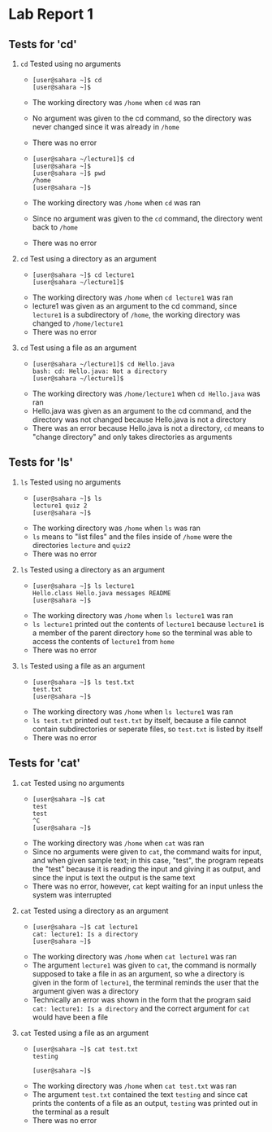 # Lab Report 1
## Tests for 'cd'
1. `cd` Tested using no arguments
   * ```
     [user@sahara ~]$ cd
     [user@sahara ~]$
     ```
   * The working directory was `/home` when `cd` was ran
   * No argument was given to the cd command, so the directory was never changed since it was already in `/home`
   * There was no error
     
   * ```
     [user@sahara ~/lecture1]$ cd
     [user@sahara ~]$
     [user@sahara ~]$ pwd
     /home
     [user@sahara ~]$
     ```
   * The working directory was `/home` when `cd` was ran
   * Since no argument was given to the `cd` command, the directory went back to `/home`
   * There was no error
  
2. `cd` Test using a directory as an argument
   * ```
     [user@sahara ~]$ cd lecture1
     [user@sahara ~/lecture1]$
     ```
   * The working directory was `/home` when `cd lecture1` was ran
   * lecture1 was given as an argument to the cd command, since `lecture1` is a subdirectory of `/home`, the working directory
     was changed to `/home/lecture1`
   * There was no error

3. `cd` Test using a file as an argument
   * ```
     [user@sahara ~/lecture1]$ cd Hello.java
     bash: cd: Hello.java: Not a directory
     [user@sahara ~/lecture1]$
     ```
   * The working directory was `/home/lecture1` when `cd Hello.java` was ran
   * Hello.java was given as an argument to the cd command, and the directory was not changed because Hello.java is not
     a directory
   * There was an error because Hello.java is not a directory, `cd` means to "change directory" and only takes directories
     as arguments
## Tests for 'ls'
1. `ls` Tested using no arguments
   * ```
     [user@sahara ~]$ ls
     lecture1 quiz 2
     [user@sahara ~]$
     ```
   * The working directory was `/home` when `ls` was ran
   * `ls` means to "list files" and the files inside of `/home` were the directories `lecture` and `quiz2`
   * There was no error
    
2. `ls` Tested using a directory as an argument
   * ```
     [user@sahara ~]$ ls lecture1
     Hello.class Hello.java messages README
     [user@sahara ~]$
     ```
   * The working directory was `/home` when `ls lecture1` was ran
   * `ls lecture1` printed out the contents of `lecture1` because `lecture1` is a member of the parent directory
     `home` so the terminal was able to access the contents of `lecture1` from `home`
   * There was no error
     
3. `ls` Tested using a file as an argument
   * ```
     [user@sahara ~]$ ls test.txt
     test.txt
     [user@sahara ~]$
     ```
   * The working directory was `/home` when `ls lecture1` was ran
   * `ls test.txt` printed out `test.txt` by itself, because a file cannot contain subdirectories or seperate files,
     so `test.txt` is listed by itself
   * There was no error
## Tests for 'cat' 
1. `cat` Tested using no arguments
   * ```
     [user@sahara ~]$ cat
     test
     test
     ^C
     [user@sahara ~]$
     ```
   * The working directory was `/home` when `cat` was ran
   * Since no arguments were given to `cat`, the command waits for input, and when given sample text; in this case, "test",
     the program repeats the "test" because it is reading the input and giving it as output, and since the input is text
     the output is the same text
   * There was no error, however, `cat` kept waiting for an input unless the system was interrupted

2. `cat` Tested using a directory as an argument
   * ```
     [user@sahara ~]$ cat lecture1
     cat: lecture1: Is a directory
     [user@sahara ~]$
     ```
   * The working directory was `/home` when `cat lecture1` was ran
   * The argument `lecture1` was given to `cat`, the command is normally supposed to take a file in as an argument, so whe
     a directory is given in the form of `lecture1`, the terminal reminds the user that the argument given was a directory
   * Technically an error was shown in the form that the program said `cat: lecture1: Is a directory` and the correct
     argument for `cat` would have been a file

3. `cat` Tested using a file as an argument
   * ```
     [user@sahara ~]$ cat test.txt
     testing

     [user@sahara ~]$
     ```
   * The working directory was `/home` when `cat test.txt` was ran
   * The argument `test.txt` contained the text `testing` and since cat prints the contents of a file as an output,
     `testing` was printed out in the terminal as a result
   * There was no error
